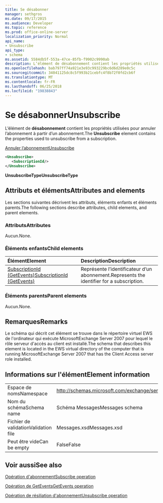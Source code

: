 ```yaml
---
title: Se désabonner
manager: sethgros
ms.date: 09/17/2015
ms.audience: Developer
ms.topic: reference
ms.prod: office-online-server
localization_priority: Normal
api_name:
- Unsubscribe
api_type:
- schema
ms.assetid: 5584db5f-553a-47ce-85fb-f9902c9990ab
description: L’élément de désabonnement contient les propriétés utilisées pour annuler l’abonnement à partir d’un abonnement.
ms.openlocfilehash: bab797ff74a921e3e93c993229bc6d6d289e0c5c
ms.sourcegitcommit: 34041125dc8c5f993b21cebfc4f8b72f0fd2cb6f
ms.translationtype: MT
ms.contentlocale: fr-FR
ms.lasthandoff: 06/25/2018
ms.locfileid: "19838843"
---
```

# <a name="unsubscribe"></a><span data-ttu-id="16448-103">Se désabonner</span><span class="sxs-lookup"><span data-stu-id="16448-103">Unsubscribe</span></span>

<span data-ttu-id="16448-104">L’élément de **désabonnement** contient les propriétés utilisées pour annuler l’abonnement à partir d’un abonnement.</span><span class="sxs-lookup"><span data-stu-id="16448-104">The **Unsubscribe** element contains the properties used to unsubscribe from a subscription.</span></span> 
  
[<span data-ttu-id="16448-105">Annuler l’abonnement</span><span class="sxs-lookup"><span data-stu-id="16448-105">Unsubscribe</span></span>](unsubscribe.md)
  
```xml
<Unsubscribe>
   <SubscriptionId/>
</Unsubscribe>
```

 <span data-ttu-id="16448-106">**UnsubscribeType**</span><span class="sxs-lookup"><span data-stu-id="16448-106">**UnsubscribeType**</span></span>
## <a name="attributes-and-elements"></a><span data-ttu-id="16448-107">Attributs et éléments</span><span class="sxs-lookup"><span data-stu-id="16448-107">Attributes and elements</span></span>

<span data-ttu-id="16448-108">Les sections suivantes décrivent les attributs, éléments enfants et éléments parents.</span><span class="sxs-lookup"><span data-stu-id="16448-108">The following sections describe attributes, child elements, and parent elements.</span></span>
  
### <a name="attributes"></a><span data-ttu-id="16448-109">Attributs</span><span class="sxs-lookup"><span data-stu-id="16448-109">Attributes</span></span>

<span data-ttu-id="16448-110">Aucun.</span><span class="sxs-lookup"><span data-stu-id="16448-110">None.</span></span>
  
### <a name="child-elements"></a><span data-ttu-id="16448-111">Éléments enfants</span><span class="sxs-lookup"><span data-stu-id="16448-111">Child elements</span></span>

|<span data-ttu-id="16448-112">**Élément**</span><span class="sxs-lookup"><span data-stu-id="16448-112">**Element**</span></span>|<span data-ttu-id="16448-113">**Description**</span><span class="sxs-lookup"><span data-stu-id="16448-113">**Description**</span></span>|
|:-----|:-----|
|[<span data-ttu-id="16448-114">SubscriptionId (GetEvents)</span><span class="sxs-lookup"><span data-stu-id="16448-114">SubscriptionId (GetEvents)</span></span>](subscriptionid-getevents.md) <br/> |<span data-ttu-id="16448-115">Représente l’identificateur d’un abonnement.</span><span class="sxs-lookup"><span data-stu-id="16448-115">Represents the identifier for a subscription.</span></span>  <br/> |
   
### <a name="parent-elements"></a><span data-ttu-id="16448-116">Éléments parents</span><span class="sxs-lookup"><span data-stu-id="16448-116">Parent elements</span></span>

<span data-ttu-id="16448-117">Aucun.</span><span class="sxs-lookup"><span data-stu-id="16448-117">None.</span></span>
  
## <a name="remarks"></a><span data-ttu-id="16448-118">Remarques</span><span class="sxs-lookup"><span data-stu-id="16448-118">Remarks</span></span>

<span data-ttu-id="16448-119">Le schéma qui décrit cet élément se trouve dans le répertoire virtuel EWS de l'ordinateur qui exécute MicrosoftExchange Server 2007 pour lequel le rôle serveur d'accès au client est installé.</span><span class="sxs-lookup"><span data-stu-id="16448-119">The schema that describes this element is located in the EWS virtual directory of the computer that is running MicrosoftExchange Server 2007 that has the Client Access server role installed.</span></span>
  
## <a name="element-information"></a><span data-ttu-id="16448-120">Informations sur l'élément</span><span class="sxs-lookup"><span data-stu-id="16448-120">Element information</span></span>

|||
|:-----|:-----|
|<span data-ttu-id="16448-121">Espace de noms</span><span class="sxs-lookup"><span data-stu-id="16448-121">Namespace</span></span>  <br/> |http://schemas.microsoft.com/exchange/services/2006/messages  <br/> |
|<span data-ttu-id="16448-122">Nom du schéma</span><span class="sxs-lookup"><span data-stu-id="16448-122">Schema name</span></span>  <br/> |<span data-ttu-id="16448-123">Schéma Messages</span><span class="sxs-lookup"><span data-stu-id="16448-123">Messages schema</span></span>  <br/> |
|<span data-ttu-id="16448-124">Fichier de validation</span><span class="sxs-lookup"><span data-stu-id="16448-124">Validation file</span></span>  <br/> |<span data-ttu-id="16448-125">Messages.xsd</span><span class="sxs-lookup"><span data-stu-id="16448-125">Messages.xsd</span></span>  <br/> |
|<span data-ttu-id="16448-126">Peut être vide</span><span class="sxs-lookup"><span data-stu-id="16448-126">Can be empty</span></span>  <br/> |<span data-ttu-id="16448-127">False</span><span class="sxs-lookup"><span data-stu-id="16448-127">False</span></span>  <br/> |
   
## <a name="see-also"></a><span data-ttu-id="16448-128">Voir aussi</span><span class="sxs-lookup"><span data-stu-id="16448-128">See also</span></span>



[<span data-ttu-id="16448-129">Opération d'abonnement</span><span class="sxs-lookup"><span data-stu-id="16448-129">Subscribe operation</span></span>](subscribe-operation.md)
  
[<span data-ttu-id="16448-130">Opération de GetEvents</span><span class="sxs-lookup"><span data-stu-id="16448-130">GetEvents operation</span></span>](getevents-operation.md)
  
[<span data-ttu-id="16448-131">Opération de résiliation d'abonnement</span><span class="sxs-lookup"><span data-stu-id="16448-131">Unsubscribe operation</span></span>](unsubscribe-operation.md)

